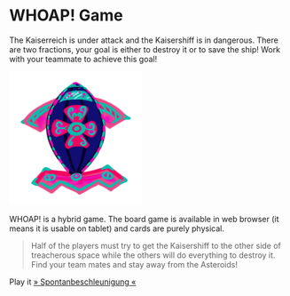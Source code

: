 # WHOAP! Game
The Kaiserreich is under attack and the Kaisershiff is in dangerous. There are two fractions, your goal is either to destroy it or to save the ship! Work with your teammate to achieve this goal!

![Kaiser-Ship](/src/assets/img/whoap_ship.png)

WHOAP! is a hybrid game. The board game is available in web browser (it means it is usable on tablet) and cards are purely physical.



> Half of the players must try to get the Kaisershiff to the other side of treacherous space while the others will do everything to destroy it. Find your team mates and stay away from the Asteroids!

Play it [» Spontanbeschleunigung «](https://skletz.github.io/whoap/src)
